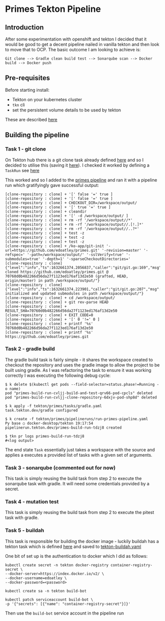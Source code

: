 # Primes Tekton Pipeline

## Introduction
After some experimentation with openshift and tekton I decided that it would be good to get a decent pipeline nailed in 
vanilla tekton and then look to move that to OCP. The basic outcome I am looking to achieve is:

```text
Git clone --> Gradle clean build test --> Sonarqube scan --> Docker build --> Docker push 
```

## Pre-requisites

Before starting install:

- Tekton on your kubernetes cluster 
- `tkn` cli
- set the persistent volume details to be used by tekton

These are described [here](https://tekton.dev/docs/getting-started/)

## Building the pipeline

### Task 1 - git clone

On Tekton hub there is a git clone task already defined [here](https://github.com/tektoncd/catalog/blob/main/task/git-clone/0.4/git-clone.yaml) 
and so I decided to utilise this (saving it [here](./tasks/tekton-git-clone.yaml)). I checked it worked by defining a 
`TaskRun` see [here](./taskruns/test-taskrun-git-clone.yaml)

This worked and so I added to the [primes pipeline](./pipelines/primes-pipeline.yaml) and ran it with a pipeline run 
which gratifyingly gave successful output:

```
[clone-repository : clone] + '[' false '=' true ]
[clone-repository : clone] + '[' false '=' true ]
[clone-repository : clone] + CHECKOUT_DIR=/workspace/output/
[clone-repository : clone] + '[' true '=' true ]
[clone-repository : clone] + cleandir
[clone-repository : clone] + '[' -d /workspace/output/ ]
[clone-repository : clone] + rm -rf '/workspace/output//*'
[clone-repository : clone] + rm -rf '/workspace/output//.[!.]*'
[clone-repository : clone] + rm -rf '/workspace/output//..?*'
[clone-repository : clone] + test -z 
[clone-repository : clone] + test -z 
[clone-repository : clone] + test -z 
[clone-repository : clone] + /ko-app/git-init '-url=https://github.com/edoatley/primes.git' '-revision=master' '-refspec=' '-path=/workspace/output/' '-sslVerify=true' '-submodules=true' '-depth=1' '-sparseCheckoutDirectories='
[clone-repository : clone] {"level":"info","ts":1632661374.2056837,"caller":"git/git.go:169","msg":"Successfully cloned https://github.com/edoatley/primes.git @ 70760d0b482266d56da27f1123ed176af13d2e50 (grafted, HEAD, origin/master) in path /workspace/output/"}
[clone-repository : clone] {"level":"info","ts":1632661374.223901,"caller":"git/git.go:207","msg":"Successfully initialized and updated submodules in path /workspace/output/"}
[clone-repository : clone] + cd /workspace/output/
[clone-repository : clone] + git rev-parse HEAD
[clone-repository : clone] + RESULT_SHA=70760d0b482266d56da27f1123ed176af13d2e50
[clone-repository : clone] + EXIT_CODE=0
[clone-repository : clone] + '[' 0 '!=' 0 ]
[clone-repository : clone] + printf '%s' 70760d0b482266d56da27f1123ed176af13d2e50
[clone-repository : clone] + printf '%s' https://github.com/edoatley/primes.git
```

### Task 2 - gradle build

The gradle build task is fairly simple - it shares the workspace created to checkout the repository and uses the gradle 
image to allow the project to be built using gradle. As I was refactoring the task to ensure it was working correctly I 
was executing the following debug cycle:

```shell
$ k delete $(kubectl get pods --field-selector=status.phase!=Running -o name)
pod "primes-build-run-cvljj-build-and-test-qrv66-pod-cpcls" deleted
pod "primes-build-run-cvljj-clone-repository-6dxjv-pod-shp8d" deleted

$ k apply -f tekton/primes/tasks/gradle.yaml
task.tekton.dev/gradle configured

$ k create -f tekton/primes/pipelineruns/run-primes-pipeline.yaml                                                                        Py base ○ docker-desktop/tekton 19:17:54
pipelinerun.tekton.dev/primes-build-run-tdzj8 created

$ tkn pr logs primes-build-run-tdzj8
#<log output>
```

The end state `Task` essentially just takes a workspace with the source and applies a executes a provided list of tasks
with a given set of arguments.

### Task 3 - sonarqube (commented out for now)

This task is simply reusing the build task from step 2 to execute the sonarqube task with gradle. It will need some
credentials provided by a secret.

### Task 4 - mutation test

This task is simply reusing the build task from step 2 to execute the pitest task with gradle.

### Task 5 - buildah

This task is responsible for building the docker image - luckily buildah has a tekton task which is defined [here](https://github.com/tektoncd/catalog/blob/main/task/buildah/0.2/buildah.yaml)
and saved to [tekton-buildah.yaml](./tasks/tekton-buildah.yaml)

One bit of set up is the authentication to docker which I did as follows:

```shell
kubectl create secret -n tekton docker-registry container-registry-secret \
--docker-server=https://index.docker.io/v2/ \
--docker-username=edoatley \
--docker-password=<password>

kubectl create sa -n tekton build-bot

kubectl patch serviceaccount build-bot \
-p '{"secrets": [{"name": "container-registry-secret"}]}'
```

Then use the `build-bot` service account in the pipeline run

